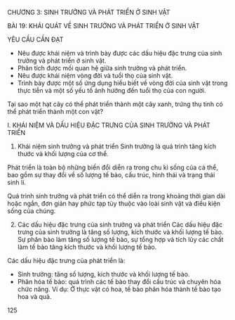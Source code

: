 CHƯƠNG 3: SINH TRƯỞNG VÀ PHÁT TRIỂN Ở SINH VẬT

BÀI 19: KHÁI QUÁT VỀ SINH TRƯỞNG VÀ PHÁT TRIỂN Ở SINH VẬT

YÊU CẦU CẦN ĐẠT
- Nêu được khái niệm và trình bày được các dấu hiệu đặc trưng của sinh trưởng và phát triển ở sinh vật.
- Phân tích được mối quan hệ giữa sinh trưởng và phát triển.
- Nêu được khái niệm vòng đời và tuổi thọ của sinh vật.
- Trình bày được một số ứng dụng hiểu biết về vòng đời của sinh vật trong thực tiễn và một số yếu tố ảnh hưởng đến tuổi thọ của con người.

Tại sao một hạt cây có thể phát triển thành một cây xanh, trứng thụ tinh có thể phát triển thành một con vật?

I. KHÁI NIỆM VÀ DẤU HIỆU ĐẶC TRƯNG CỦA SINH TRƯỞNG VÀ PHÁT TRIỂN

1. Khái niệm sinh trưởng và phát triển
Sinh trưởng là quá trình tăng kích thước và khối lượng của cơ thể.

Phát triển là toàn bộ những biến đổi diễn ra trong chu kì sống của cá thể, bao gồm sự thay đổi về số lượng tế bào, cấu trúc, hình thái và trạng thái sinh lí.

Quá trình sinh trưởng và phát triển có thể diễn ra trong khoảng thời gian dài hoặc ngắn, đơn giản hay phức tạp tùy thuộc vào loài sinh vật và điều kiện sống của chúng.

2. Các dấu hiệu đặc trưng của sinh trưởng và phát triển
Các dấu hiệu đặc trưng của sinh trưởng là tăng số lượng, kích thước và khối lượng tế bào. Sự phân bào làm tăng số lượng tế bào, sự tổng hợp và tích lũy các chất làm tế bào tăng kích thước và khối lượng tế bào.

Các dấu hiệu đặc trưng của phát triển là:
- Sinh trưởng: tăng số lượng, kích thước và khối lượng tế bào.
- Phân hóa tế bào: quá trình các tế bào thay đổi cấu trúc và chuyên hóa chức năng. Ví dụ: Ở thực vật có hoa, tế bào phân hóa thành tế bào tạo hoa và quả.

125